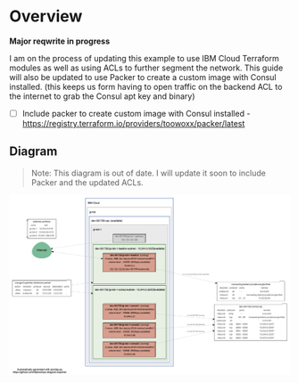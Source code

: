 # Overview

**Major reqwrite in progress**

I am on the process of updating this example to use IBM Cloud Terraform modules as well as using ACLs to further segment the network. This guide will also be updated to use Packer to create a custom image with Consul installed. (this keeps us form having to open traffic on the backend ACL to the internet to grab the Consul apt key and binary)

- [ ] Include packer to create custom image with Consul installed - https://registry.terraform.io/providers/toowoxx/packer/latest

## Diagram

 > Note: This diagram is out of date. I will update it soon to include Packer and the updated ACLs.

![Deployment Diagram](consul-cluster-diagram.png)

